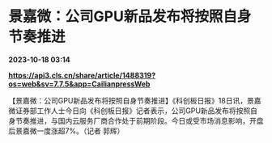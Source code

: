 # 景嘉微：公司GPU新品发布将按照自身节奏推进

**2023-10-18 03:14**

**https://api3.cls.cn/share/article/1488319?os=web&sv=7.7.5&app=CailianpressWeb**

【景嘉微：公司GPU新品发布将按照自身节奏推进】《科创板日报》18日讯，景嘉微证券部工作人士今日向《科创板日报》记者表示，公司GPU新品发布将按照自身节奏推进，与国内云服务厂商合作处于前期阶段。今日或受市场消息影响，开盘后景嘉微一度涨超7%。（记者 郭辉）